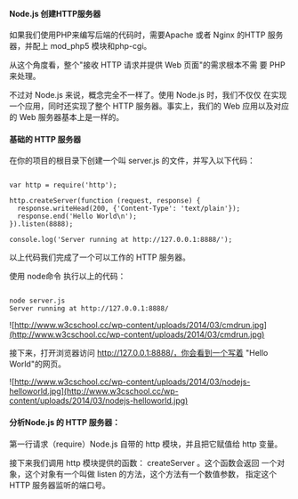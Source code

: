  
#### Node.js 创建HTTP服务器

  如果我们使用PHP来编写后端的代码时，需要Apache 或者 Nginx 的HTTP 服务器，并配上 mod_php5 模块和php-cgi。 

  从这个角度看，整个"接收 HTTP 请求并提供 Web 页面"的需求根本不需 要 PHP 来处理。


 不过对 Node.js 来说，概念完全不一样了。使用 Node.js 时，我们不仅仅 在实现一个应用，同时还实现了整个 HTTP 服务器。事实上，我们的 Web 应用以及对应的 Web 服务器基本上是一样的。

 

#### 基础的 HTTP 服务器

  在你的项目的根目录下创建一个叫 server.js 的文件，并写入以下代码： 

 
```

var http = require('http');

http.createServer(function (request, response) {
  response.writeHead(200, {'Content-Type': 'text/plain'});
  response.end('Hello World\n');
}).listen(8888);

console.log('Server running at http://127.0.0.1:8888/');

```
 以上代码我们完成了一个可以工作的 HTTP 服务器。 

 使用 node命令 执行以上的代码：

 
```

node server.js
Server running at http://127.0.0.1:8888/

```
 ![http://www.w3cschool.cc/wp-content/uploads/2014/03/cmdrun.jpg](http://www.w3cschool.cc/wp-content/uploads/2014/03/cmdrun.jpg)

  接下来，打开浏览器访问 http://127.0.0.1:8888/，你会看到一个写着 "Hello World"的网页。 

 ![http://www.w3cschool.cc/wp-content/uploads/2014/03/nodejs-helloworld.jpg](http://www.w3cschool.cc/wp-content/uploads/2014/03/nodejs-helloworld.jpg)

 

#### 分析Node.js 的 HTTP 服务器：



 
 第一行请求（require）Node.js 自带的 http 模块，并且把它赋值给 http 变量。

 接下来我们调用 http 模块提供的函数： createServer 。这个函数会返回 一个对象，这个对象有一个叫做 listen 的方法，这个方法有一个数值参数， 指定这个 HTTP 服务器监听的端口号。 
 


